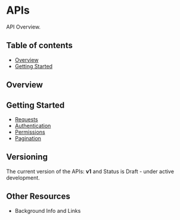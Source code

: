 # APIs

API Overview.

## Table of contents
- [Overview](#Overview)
- [Getting Started](#GettingStarted)

## Overview


## Getting Started
- [Requests](/api/requests/)
- [Authentication](/api/auth/)
- [Permissions](/api/permissions/)
- [Pagination](/api/pagination/)


## Versioning

The current version of the APIs: **v1** and Status is Draft - under active development.


## Other Resources
* Background Info and Links

